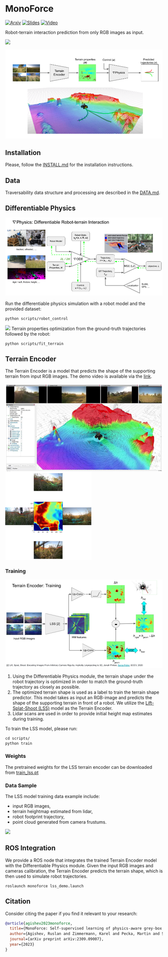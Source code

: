 # MonoForce

[![Arxiv](http://img.shields.io/badge/paper-arxiv.2303.01123-critical.svg?style=plastic)](https://arxiv.org/abs/2309.09007)
[![Slides](http://img.shields.io/badge/presentation-slides-orange.svg?style=plastic)](https://docs.google.com/presentation/d/1pJFHBYVeOULi-w19_mLEbDTqvvk6klcVrrYc796-2Hw/edit?usp=sharing)
[![Video](http://img.shields.io/badge/video-1min-blue.svg?style=plastic)](https://drive.google.com/file/d/1tTt1Oi5k1jKPDYn3CnzArhV3NPSNxKvD/view?usp=sharing)

Robot-terrain interaction prediction from only RGB images as input.

![](./docs/imgs/monoforce.gif)

<img src="docs/imgs/pipeline.png"/>

## Installation
Please, follow the [INSTALL.md](./docs/INSTALL.md) for the installation instructions.

## Data

Traversability data structure and processing are described in the [DATA.md](./docs/DATA.md).

## Differentiable Physics
![](./docs/imgs/diffphysics.png)

Run the differentiable physics simulation with a robot model and the provided dataset:
```commandline
python scripts/robot_control
```

![](./docs/imgs/hm_learning.gif)
Terrain properties optimization from the ground-truth trajectories followed by the robot:
```commandline
python scripts/fit_terrain
```

## Terrain Encoder

The Terrain Encoder is a model that predicts the shape of the supporting terrain from input RGB images.
The demo video is available via the [link](https://drive.google.com/file/d/17GtA_uLyQ2o3tHiBuhxenZ0En7SzLAad/view?usp=sharing).

<img src="docs/imgs/hm_prediction_demo.png" height="280"/> <img src="docs/imgs/images_to_heightmap.png" height="280"/>

### Training

![](./docs/imgs/terrain_encoder_training.png)

1. Using the Differentiable Physics module, the terrain shape under the robot trajectory is optimized in order to match the ground-truth trajectory as closely as possible.
2. The optimized terrain shape is used as a label to train the terrain shape predictor. This model takes as input an RGB-image and predicts the shape of the supporting terrain in front of a robot.
We utilize the [Lift-Splat-Shoot (LSS)](https://github.com/nv-tlabs/lift-splat-shoot) model as the Terrain Encoder.
3. Lidar scans are used in order to provide initial height map estimates during training.

To train the LSS model, please run:
```commandline
cd scripts/
python train
```

### Weights

The pretrained weights for the LSS terrain encoder can be downloaded from
[train_lss.pt](https://drive.google.com/file/d/168W8ftzlLFOquIb1mLTrSkjgMLHDOks0/view?usp=sharing)

### Data Sample

The LSS model training data example include:
- input RGB images,
- terrain heightmap estimated from lidar,
- robot footprint trajectory,
- point cloud generated from camera frustums.

![](./docs/imgs/lss_data.png)

## ROS Integration

We provide a ROS node that integrates the trained Terrain Encoder model with the Differentiable Physics module.
Given the input RGB images and cameras calibration, the Terrain Encoder predicts the terrain shape,
which is then used to simulate robot trajectories.

```commandline
roslaunch monoforce lss_demo.launch
```

## Citation

Consider citing the paper if you find it relevant to your research:

```bibtex
@article{agishev2023monoforce,
  title={MonoForce: Self-supervised learning of physics-aware grey-box model for predicting the robot-terrain interaction},
  author={Agishev, Ruslan and Zimmermann, Karel and Pecka, Martin and Svoboda, Tom{\'a}{\v{s}}},
  journal={arXiv preprint arXiv:2309.09007},
  year={2023}
}
```
